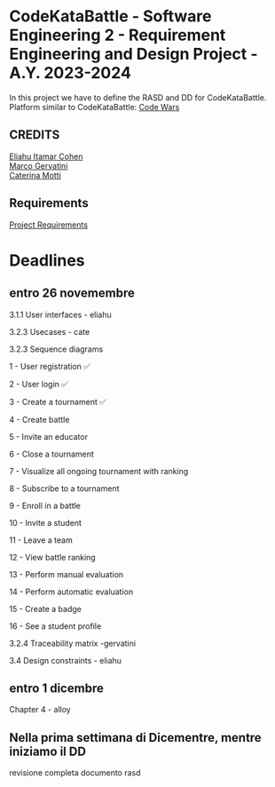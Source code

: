 # CodeKataBattle - Software Engineering 2 - Requirement Engineering and Design Project - A.Y. 2023-2024    
In this project we have to define the RASD and DD for CodeKataBattle.  
Platform similar to CodeKataBattle: [Code Wars](https://www.codewars.com/)  
## CREDITS  
[Eliahu Itamar Cohen](https://github.com/EliahuC)  
[Marco Gervatini](https://github.com/Shift007)  
[Caterina Motti](https://github.com/mttcrn)  

## Requirements
[Project Requirements](https://github.com/mttcrn/Cohen-Gervatini-Motti/blob/main/Assignment%20RDD%20AY%202023-2024.pdf)  

# Deadlines

## entro 26 novemembre
3.1.1 User interfaces - eliahu

3.2.3 Usecases - cate

3.2.3 Sequence diagrams

1 - User registration ✅

2 - User login ✅

3 - Create a tournament ✅

4 - Create battle

5 - Invite an educator

6 - Close a tournament

7 - Visualize all ongoing tournament with ranking

8 - Subscribe to a tournament

9 - Enroll in a battle

10 - Invite a student

11 - Leave a team

12 - View battle ranking

13 - Perform manual evaluation

14 - Perform automatic evaluation

15 - Create a badge

16 - See a student profile

3.2.4 Traceability matrix -gervatini

3.4 Design constraints - eliahu

## entro 1 dicembre 
Chapter 4 - alloy

## Nella prima settimana di Dicementre, mentre iniziamo il DD
revisione completa documento rasd 

